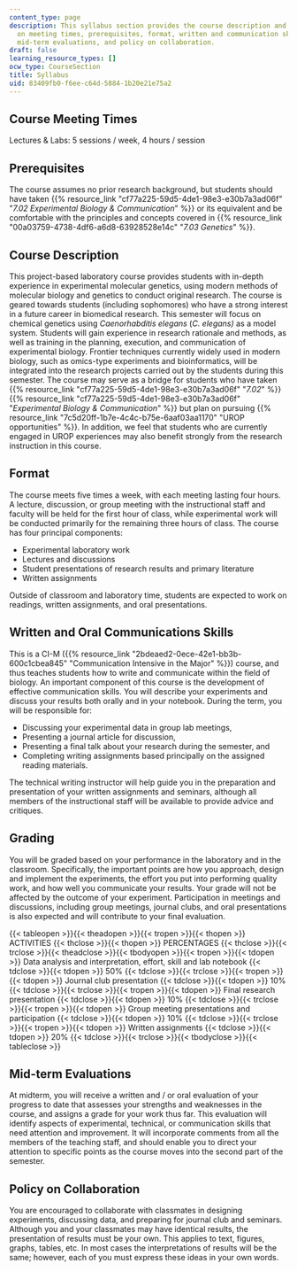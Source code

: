 ```yaml
---
content_type: page
description: This syllabus section provides the course description and information
  on meeting times, prerequisites, format, written and communication skills, grading,
  mid-term evaluations, and policy on collaboration.
draft: false
learning_resource_types: []
ocw_type: CourseSection
title: Syllabus
uid: 83409fb0-f6ee-c64d-5884-1b20e21e75a2
---
```

## Course Meeting Times

Lectures & Labs: 5 sessions / week, 4 hours / session

## Prerequisites

The course assumes no prior research background, but students should have taken {{% resource_link "cf77a225-59d5-4de1-98e3-e30b7a3ad06f" "*7.02 Experimental Biology & Communication*" %}} or its equivalent and be comfortable with the principles and concepts covered in {{% resource_link "00a03759-4738-4df6-a6d8-63928528e14c" "*7.03 Genetics*" %}}.

## Course Description

This project-based laboratory course provides students with in-depth experience in experimental molecular genetics, using modern methods of molecular biology and genetics to conduct original research. The course is geared towards students (including sophomores) who have a strong interest in a future career in biomedical research. This semester will focus on chemical genetics using *Caenorhabditis elegans* (*C. elegans)* as a model system. Students will gain experience in research rationale and methods, as well as training in the planning, execution, and communication of experimental biology. Frontier techniques currently widely used in modern biology, such as omics-type experiments and bioinformatics, will be integrated into the research projects carried out by the students during this semester. The course may serve as a bridge for students who have taken {{% resource_link "cf77a225-59d5-4de1-98e3-e30b7a3ad06f" "*7.02*" %}} {{% resource_link "cf77a225-59d5-4de1-98e3-e30b7a3ad06f" "*Experimental Biology & Communication*" %}} but plan on pursuing {{% resource_link "7c5d20ff-1b7e-4c4c-b75e-6aaf03aa1170" "UROP opportunities" %}}. In addition, we feel that students who are currently engaged in UROP experiences may also benefit strongly from the research instruction in this course.

## Format

The course meets five times a week, with each meeting lasting four hours. A lecture, discussion, or group meeting with the instructional staff and faculty will be held for the first hour of class, while experimental work will be conducted primarily for the remaining three hours of class. The course has four principal components:

- Experimental laboratory work
- Lectures and discussions
- Student presentations of research results and primary literature
- Written assignments

Outside of classroom and laboratory time, students are expected to work on readings, written assignments, and oral presentations.

## Written and Oral Communications Skills

This is a CI-M ({{% resource_link "2bdeaed2-0ece-42e1-bb3b-600c1cbea845" "Communication Intensive in the Major" %}}) course, and thus teaches students how to write and communicate within the field of biology. An important component of this course is the development of effective communication skills. You will describe your experiments and discuss your results both orally and in your notebook. During the term, you will be responsible for:

- Discussing your experimental data in group lab meetings,
- Presenting a journal article for discussion,
- Presenting a final talk about your research during the semester, and
- Completing writing assignments based principally on the assigned reading materials.

The technical writing instructor will help guide you in the preparation and presentation of your written assignments and seminars, although all members of the instructional staff will be available to provide advice and critiques.

## Grading

You will be graded based on your performance in the laboratory and in the classroom. Specifically, the important points are how you approach, design and implement the experiments, the effort you put into performing quality work, and how well you communicate your results. Your grade will not be affected by the outcome of your experiment. Participation in meetings and discussions, including group meetings, journal clubs, and oral presentations is also expected and will contribute to your final evaluation.

{{< tableopen >}}{{< theadopen >}}{{< tropen >}}{{< thopen >}}
ACTIVITIES
{{< thclose >}}{{< thopen >}}
PERCENTAGES
{{< thclose >}}{{< trclose >}}{{< theadclose >}}{{< tbodyopen >}}{{< tropen >}}{{< tdopen >}}
Data analysis and interpretation, effort, skill and lab notebook
{{< tdclose >}}{{< tdopen >}}
50%
{{< tdclose >}}{{< trclose >}}{{< tropen >}}{{< tdopen >}}
Journal club presentation
{{< tdclose >}}{{< tdopen >}}
10%
{{< tdclose >}}{{< trclose >}}{{< tropen >}}{{< tdopen >}}
Final research presentation
{{< tdclose >}}{{< tdopen >}}
10%
{{< tdclose >}}{{< trclose >}}{{< tropen >}}{{< tdopen >}}
Group meeting presentations and participation
{{< tdclose >}}{{< tdopen >}}
10%
{{< tdclose >}}{{< trclose >}}{{< tropen >}}{{< tdopen >}}
Written assignments
{{< tdclose >}}{{< tdopen >}}
20%
{{< tdclose >}}{{< trclose >}}{{< tbodyclose >}}{{< tableclose >}}

## Mid-term Evaluations

At midterm, you will receive a written and / or oral evaluation of your progress to date that assesses your strengths and weaknesses in the course, and assigns a grade for your work thus far. This evaluation will identify aspects of experimental, technical, or communication skills that need attention and improvement. It will incorporate comments from all the members of the teaching staff, and should enable you to direct your attention to specific points as the course moves into the second part of the semester.

## Policy on Collaboration

You are encouraged to collaborate with classmates in designing experiments, discussing data, and preparing for journal club and seminars. Although you and your classmates may have identical results, the presentation of results must be your own. This applies to text, figures, graphs, tables, etc. In most cases the interpretations of results will be the same; however, each of you must express these ideas in your own words.